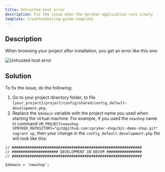 ```yaml
---
title: Untrusted host error
description: Fix the issue when the Spryker application runs slowly
template: troubleshooting-guide-template
---
```


## Description

When browsing your project after installation, you get an error like this one:

![Untrusted host error](https://spryker.s3.eu-central-1.amazonaws.com/docs/scos/dev/troubleshooting/troubleshooting-spryker-in-vagrant-issues/other-spryker-in-vagrant-issues/untrusted-host-error.png)

## Solution

To fix the issue, do the following:

1. Go to your project directory folder, to file `{your_project}/project/config/shared/config_default-development.php`.
2. Replace the `$domain` variable with the project name you used when starting the virtual machine. For example, if you used the `newshop` name in command `VM_PROJECT=newshop SPRYKER_REPOSITORY="git@github.com:spryker-shop/b2c-demo-shop.git" vagrant up`, then your change in the `config_default-development.php` file will look like this:

```
// ###########################################################
// ##################### DEVELOPMENT IN DEVVM ################
// ###########################################################

$domain = 'newshop';
```

